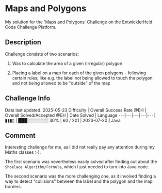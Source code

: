 # Maps and Polygons

My solution for the ['Maps and Polygons' Challenge](https://platform.entwicklerheld.de/challenge/maps-and-polygons?technology=Java) on the [EntwicklerHeld](https://platform.entwicklerheld.de/) Code Challenge Platform.

## Description
Challenge consists of two scenarios:

1) Was to calculate the area of a given (irregular) polygon

2) Placing a label on a map for each of the given polygons - following certain rules, like e.g. the label not being allowed to touch the polygon and not being allowed to be "outside" of the map



## Challenge Info
Data last updated: 2025-05-23
Difficulty | Overall Success Rate @EH | Overall Solved/Accepted @EH | Date Solved | Language
---|---|---|---|---|
▮▮▮▯ | ███░░░░░░░ 30% | 60 / 201 | 2023-07-20 | Java

## Comment
Interesting challenge for me, as I did not really pay any attention during my Maths classes :-).

The first scenario was nevertheless easily solved after finding out about the `Shoelace Algorithm/Formula`, which I just needed to turn into Java code.

The second scenario was the more challenging one, as it involved finding a way to detect "collisions" between the label and the polygon and the map borders.

